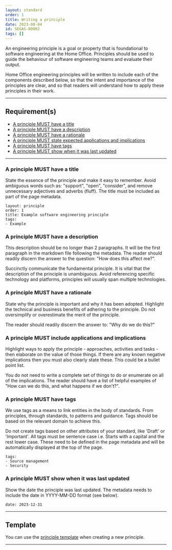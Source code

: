 ```yaml
---
layout: standard
order: 1
title: Writing a principle
date: 2023-08-04
id: SEGAS-00002
tags: []
---
```


An engineering principle is a goal or property that is foundational to software engineering at the Home Office. Principles should be used to guide the behaviour of software engineering teams and evaluate their output.

Home Office engineering principles will be written to include each of the components described below, so that the intent and importance of the principles are clear, and so that readers will understand how to apply these principles in their work.

---

## Requirement(s)

- [A principle MUST have a title](#a-principle-must-have-a-title)
- [A principle MUST have a description](#a-principle-must-have-a-description)
- [A principle MUST have a rationale](#a-principle-must-have-a-rationale)
- [A principle MUST state expected applications and implications](#a-principle-must-include-applications-and-implications)
- [A principle MUST have tags](#a-principle-must-have-tags)
- [A principle MUST show when it was last updated](#a-principle-must-show-when-it-was-last-updated)

---

### A principle MUST have a title

State the essence of the principle and make it easy to remember. Avoid ambiguous words such as: "support", "open", "consider", and remove unnecessary adjectives and adverbs (fluff). The title must be included as part of the page metadata.

```
layout: principle
order: 1
title: Example software engineering principle
tags:
- Example
```

### A principle MUST have a description

This description should be no longer than 2 paragraphs. It will be the first paragraph in the markdown file following the metadata. The reader should readily discern the answer to the question: "How does this affect me?".

Succinctly communicate the fundamental principle. It is vital that the description of the principle is unambiguous. Avoid referencing specific technology and platforms, principles will usually span multiple technologies.

### A principle MUST have a rationale

State why the principle is important and why it has been adopted. Highlight the technical and business benefits of adhering to the principle. Do not oversimplify or overestimate the merit of the principle.

The reader should readily discern the answer to: "Why do we do this?"

### A principle MUST include applications and implications

Highlight ways to apply the principle - approaches, activities and tasks - then elaborate on the value of those things. If there are any known negative implications then you must also clearly state these. This could be a bullet point list.

You do not need to write a complete set of things to do or enumerate on all of the implications. The reader should have a list of helpful examples of "How can we do this, and what happens if we don't?".

### A principle MUST have tags

We use tags as a means to link entities in the body of standards. From principles, through standards, to patterns and guidance. Tags should be based on the relevant domain to achieve this.

Do not create tags based on other attributes of your standard, like 'Draft' or 'Important'.  All tags must be sentence case i.e. Starts with a capital and the rest lower case. These need to be defined in the page metadata and will be automatically displayed at the top of the page.

```
tags:
- Source management
- Security
```

### A principle MUST show when it was last updated

Show the date the principle was last updated. The metadata needs to include the date in YYYY-MM-DD format (see below).

```
date: 2023-12-31
```
---

## Template

You can use the [principle template](https://github.com/UKHomeOffice/engineering-guidance-and-standards/blob/main/docs/principles/principle.template.md) when creating a new principle.

---
